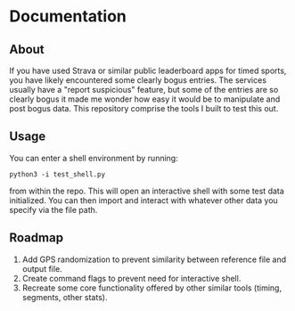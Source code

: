 # Documentation

## About

If you have used Strava or similar public leaderboard apps for timed sports, you have likely encountered some clearly bogus entries. The services usually have a "report suspicious" feature, but some of the entries are so clearly bogus it made me wonder how easy it would be to manipulate and post bogus data. This repository comprise the tools I built to test this out. 

## Usage

You can enter a shell environment by running: 

`python3 -i test_shell.py`

from within the repo. This will open an interactive shell with some test data initialized. You can then import and interact with whatever other data you specify via the file path. 

## Roadmap

1. Add GPS randomization to prevent similarity between reference file and output file. 
2. Create command flags to prevent need for interactive shell. 
3. Recreate some core functionality offered by other similar tools (timing, segments, other stats).